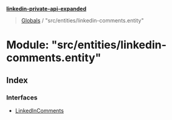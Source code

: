 **[linkedin-private-api-expanded](../README.md)**

> [Globals](../globals.md) / "src/entities/linkedin-comments.entity"

# Module: "src/entities/linkedin-comments.entity"

## Index

### Interfaces

* [LinkedInComments](../interfaces/_src_entities_linkedin_comments_entity_.linkedincomments.md)
